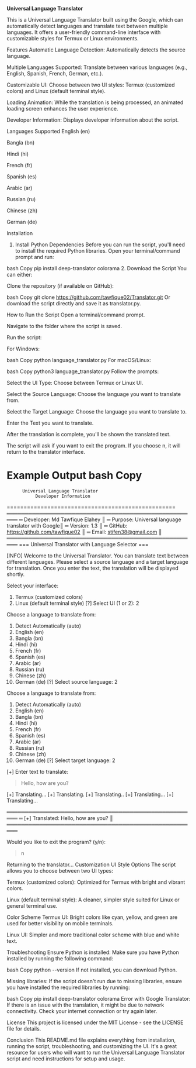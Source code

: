**Universal Language Translator**

This is a Universal Language Translator built using the Google, which can automatically detect languages and translate text between multiple languages. It offers a user-friendly command-line interface with customizable styles for Termux or Linux environments.

Features
Automatic Language Detection: Automatically detects the source language.

Multiple Languages Supported: Translate between various languages (e.g., English, Spanish, French, German, etc.).

Customizable UI: Choose between two UI styles: Termux (customized colors) and Linux (default terminal style).

Loading Animation: While the translation is being processed, an animated loading screen enhances the user experience.

Developer Information: Displays developer information about the script.

Languages Supported
English (en)

Bangla (bn)

Hindi (hi)

French (fr)

Spanish (es)

Arabic (ar)

Russian (ru)

Chinese (zh)

German (de)

Installation
1. Install Python Dependencies
Before you can run the script, you'll need to install the required Python libraries. Open your terminal/command prompt and run:

bash
Copy
pip install deep-translator colorama
2. Download the Script
You can either:

Clone the repository (if available on GitHub):

bash
Copy
git clone https://github.com/tawfique02/Translator.git
Or download the script directly and save it as translator.py.

How to Run the Script
Open a terminal/command prompt.

Navigate to the folder where the script is saved.

Run the script:

For Windows:

bash
Copy
python language_translator.py
For macOS/Linux:

bash
Copy
python3 language_translator.py
Follow the prompts:

Select the UI Type: Choose between Termux or Linux UI.

Select the Source Language: Choose the language you want to translate from.

Select the Target Language: Choose the language you want to translate to.

Enter the Text you want to translate.

After the translation is complete, you'll be shown the translated text.

The script will ask if you want to exit the program. If you choose n, it will return to the translator interface.

Example Output
bash
Copy
==================================================
          Universal Language Translator
               Developer Information
==================================================
═════════════════════════════════════════════════════
═ Developer: Md Tawfique Elahey                     ║
═ Purpose: Universal language translator with Google║
═ Version: 1.3                                      ║
═ GitHub: https://github.com/tawfique02             ║
═ Email: stifen38@gmail.com                         ║
═════════════════════════════════════════════════════
=== Universal Translator with Language Selector ===

[INFO] Welcome to the Universal Translator.
You can translate text between different languages.
Please select a source language and a target language for translation.
Once you enter the text, the translation will be displayed shortly.

Select your interface:
1. Termux (customized colors)
2. Linux (default terminal style)
[?] Select UI (1 or 2): 2

Choose a language to translate from:
  1. Detect Automatically (auto)
  2. English (en)
  3. Bangla (bn)
  4. Hindi (hi)
  5. French (fr)
  6. Spanish (es)
  7. Arabic (ar)
  8. Russian (ru)
  9. Chinese (zh)
  10. German (de)
[?] Select source language: 2

Choose a language to translate from:
  1. Detect Automatically (auto)
  2. English (en)
  3. Bangla (bn)
  4. Hindi (hi)
  5. French (fr)
  6. Spanish (es)
  7. Arabic (ar)
  8. Russian (ru)
  9. Chinese (zh)
  10. German (de)
[?] Select target language: 2

[+] Enter text to translate:
> Hello, how are you?

[+] Translating...
[+] Translating.
[+] Translating..
[+] Translating...
[+] Translating...

═════════════════════════════════════════════════════
═ [+] Translated: Hello, how are you?                ║
═════════════════════════════════════════════════════

Would you like to exit the program? (y/n): 
> n

Returning to the translator...
Customization
UI Style Options
The script allows you to choose between two UI types:

Termux (customized colors): Optimized for Termux with bright and vibrant colors.

Linux (default terminal style): A cleaner, simpler style suited for Linux or general terminal use.

Color Scheme
Termux UI: Bright colors like cyan, yellow, and green are used for better visibility on mobile terminals.

Linux UI: Simpler and more traditional color scheme with blue and white text.

Troubleshooting
Ensure Python is installed: Make sure you have Python installed by running the following command:

bash
Copy
python --version
If not installed, you can download Python.

Missing libraries: If the script doesn't run due to missing libraries, ensure you have installed the required libraries by running:

bash
Copy
pip install deep-translator colorama
Error with Google Translator: If there is an issue with the translation, it might be due to network connectivity. Check your internet connection or try again later.

License
This project is licensed under the MIT License - see the LICENSE file for details.

Conclusion
This README.md file explains everything from installation, running the script, troubleshooting, and customizing the UI. It's a great resource for users who will want to run the Universal Language Translator script and need instructions for setup and usage.
